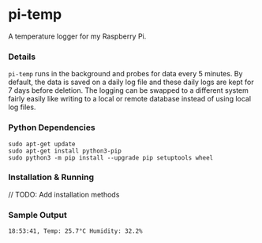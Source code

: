 # pi-temp

A temperature logger for my Raspberry Pi.

### Details

`pi-temp` runs in the background and probes for data every 5 minutes. By default, the data is saved on a daily log file and these daily logs are kept for 7 days 
before deletion. The logging can be swapped to a different system fairly easily like writing to a local or remote database instead of using local log files.

### Python Dependencies

```terminal
sudo apt-get update
sudo apt-get install python3-pip
sudo python3 -m pip install --upgrade pip setuptools wheel
```

### Installation & Running

// TODO: Add installation methods


### Sample Output

```terminal
18:53:41, Temp: 25.7°C Humidity: 32.2%
```
